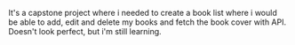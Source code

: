 It's a capstone project where i needed to create a book list where i would be able to add, edit and delete my books and fetch the book cover with API. Doesn't look perfect, but i'm still learning.
